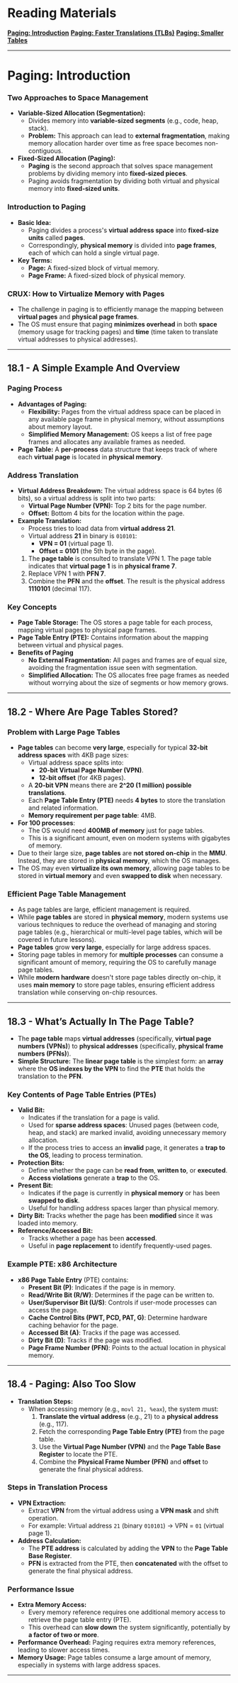 # Reading Materials
[**Paging: Introduction**](https://pages.cs.wisc.edu/~remzi/Classes/537/Spring2018/Book/vm-paging.pdf)
[**Paging: Faster Translations (TLBs)**](https://pages.cs.wisc.edu/~remzi/Classes/537/Spring2018/Book/vm-tlbs.pdf)
[**Paging: Smaller Tables**](https://pages.cs.wisc.edu/~remzi/Classes/537/Spring2018/Book/vm-smalltables.pdf)

----
# Paging: Introduction
### Two Approaches to Space Management
- **Variable-Sized Allocation (Segmentation):**
    - Divides memory into **variable-sized segments** (e.g., code, heap, stack).
    - **Problem:** This approach can lead to **external fragmentation**, making memory allocation harder over time as free space becomes non-contiguous.
- **Fixed-Sized Allocation (Paging):**
    - **Paging** is the second approach that solves space management problems by dividing memory into **fixed-sized pieces**.
    - Paging avoids fragmentation by dividing both virtual and physical memory into **fixed-sized units**.
### Introduction to Paging
- **Basic Idea:**
    - Paging divides a process's **virtual address space** into **fixed-size units** called **pages**.
    - Correspondingly, **physical memory** is divided into **page frames**, each of which can hold a single virtual page.
- **Key Terms:**
    - **Page:** A fixed-sized block of virtual memory.
    - **Page Frame:** A fixed-sized block of physical memory.
### CRUX: How to Virtualize Memory with Pages
- The challenge in paging is to efficiently manage the mapping between **virtual pages** and **physical page frames**.
- The OS must ensure that paging **minimizes overhead** in both **space** (memory usage for tracking pages) and **time** (time taken to translate virtual addresses to physical addresses).
-----
## 18.1 - A Simple Example And Overview
### Paging Process
- **Advantages of Paging:**
    - **Flexibility:** Pages from the virtual address space can be placed in any available page frame in physical memory, without assumptions about memory layout.
    - **Simplified Memory Management:** OS keeps a list of free page frames and allocates any available frames as needed.
- **Page Table:**  A **per-process** data structure that keeps track of where each **virtual page** is located in **physical memory**.
### Address Translation
- **Virtual Address Breakdown:** The virtual address space is 64 bytes (6 bits), so a virtual address is split into two parts:
	- **Virtual Page Number (VPN):** Top 2 bits for the page number.
	- **Offset:** Bottom 4 bits for the location within the page.
- **Example Translation:**
    - Process tries to load data from **virtual address 21**.
    - Virtual address **21** in binary is `010101`:
        - **VPN = 01** (virtual page 1).
        - **Offset = 0101** (the 5th byte in the page).
    1. The **page table** is consulted to translate VPN 1. The page table indicates that **virtual page 1** is in **physical frame 7**.
    2.  Replace VPN 1 with **PFN 7**.
    3. Combine the **PFN** and the **offset**. The result is the physical address **1110101** (decimal 117).
### Key Concepts
- **Page Table Storage:** The OS stores a page table for each process, mapping virtual pages to physical page frames.
- **Page Table Entry (PTE):** Contains information about the mapping between virtual and physical pages.
 - **Benefits of Paging**
	- **No External Fragmentation:** All pages and frames are of equal size, avoiding the fragmentation issue seen with segmentation.
	- **Simplified Allocation:** The OS allocates free page frames as needed without worrying about the size of segments or how memory grows.
----
## 18.2 - Where Are Page Tables Stored?
### Problem with Large Page Tables
- **Page tables** can become **very large**, especially for typical **32-bit address spaces** with 4KB page sizes:
    - Virtual address space splits into:
        - **20-bit Virtual Page Number (VPN)**.
        - **12-bit offset** (for 4KB pages).
    - A **20-bit VPN** means there are **2^20 (1 million) possible translations**.
    - Each **Page Table Entry (PTE)** needs **4 bytes** to store the translation and related information.
    - **Memory requirement per page table**: 4MB.
- **For 100 processes**:
    - The OS would need **400MB of memory** just for page tables.
    - This is a significant amount, even on modern systems with gigabytes of memory.
- Due to their large size, **page tables** are **not stored on-chip** in the **MMU**. Instead, they are stored in **physical memory**, which the OS manages.
- The OS may even **virtualize its own memory**, allowing page tables to be stored in **virtual memory** and even **swapped to disk** when necessary.
### Efficient Page Table Management
- As page tables are large, efficient management is required.
- While **page tables** are stored in **physical memory**, modern systems use various techniques to reduce the overhead of managing and storing page tables (e.g., hierarchical or multi-level page tables, which will be covered in future lessons).
- **Page tables** grow **very large**, especially for large address spaces.
- Storing page tables in memory for **multiple processes** can consume a significant amount of memory, requiring the OS to carefully manage page tables.
- While **modern hardware** doesn't store page tables directly on-chip, it uses **main memory** to store page tables, ensuring efficient address translation while conserving on-chip resources.
----
## 18.3 - What’s Actually In The Page Table?
- The **page table** maps **virtual addresses** (specifically, **virtual page numbers (VPNs)**) to **physical addresses** (specifically, **physical frame numbers (PFNs)**).
- **Simple Structure:** The **linear page table** is the simplest form: an **array** where the **OS indexes by the VPN** to find the **PTE** that holds the translation to the **PFN**.
### Key Contents of Page Table Entries (PTEs)
- **Valid Bit:**
    - Indicates if the translation for a page is valid.
    - Used for **sparse address spaces**: Unused pages (between code, heap, and stack) are marked invalid, avoiding unnecessary memory allocation.
    - If the process tries to access an **invalid** page, it generates a **trap to the OS**, leading to process termination.
- **Protection Bits:**
    - Define whether the page can be **read from**, **written to**, or **executed**.
    - **Access violations** generate a **trap** to the OS.
- **Present Bit:**
    - Indicates if the page is currently in **physical memory** or has been **swapped to disk**.
    - Useful for handling address spaces larger than physical memory.
- **Dirty Bit:** Tracks whether the page has been **modified** since it was loaded into memory.
- **Reference/Accessed Bit:**
    - Tracks whether a page has been **accessed**.
    - Useful in **page replacement** to identify frequently-used pages.
### Example PTE: x86 Architecture
- **x86 Page Table Entry** (PTE) contains:
    - **Present Bit (P)**: Indicates if the page is in memory.
    - **Read/Write Bit (R/W)**: Determines if the page can be written to.
    - **User/Supervisor Bit (U/S)**: Controls if user-mode processes can access the page.
    - **Cache Control Bits (PWT, PCD, PAT, G)**: Determine hardware caching behavior for the page.
    - **Accessed Bit (A)**: Tracks if the page was accessed.
    - **Dirty Bit (D)**: Tracks if the page was modified.
    - **Page Frame Number (PFN)**: Points to the actual location in physical memory.
-----
## 18.4 -  Paging: Also Too Slow
- **Translation Steps:**
    - When accessing memory (e.g., `movl 21, %eax`), the system must:
        1. **Translate the virtual address** (e.g., 21) to a **physical address** (e.g., 117).
        2. Fetch the corresponding **Page Table Entry (PTE)** from the page table.
        3. Use the **Virtual Page Number (VPN)** and the **Page Table Base Register** to locate the PTE.
        4. Combine the **Physical Frame Number (PFN)** and **offset** to generate the final physical address.
### Steps in Translation Process
- **VPN Extraction:**
    - Extract **VPN** from the virtual address using a **VPN mask** and shift operation.
    - For example: Virtual address `21` (binary `010101`) -> VPN = `01` (virtual page 1).
- **Address Calculation:**
    - The **PTE address** is calculated by adding the **VPN** to the **Page Table Base Register**.
    - **PFN** is extracted from the PTE, then **concatenated** with the offset to generate the final physical address.
### Performance Issue
- **Extra Memory Access:**
    - Every memory reference requires one additional memory access to retrieve the page table entry (PTE).
    - This overhead can **slow down** the system significantly, potentially by **a factor of two or more**.
- **Performance Overhead:** Paging requires extra memory references, leading to slower access times.
- **Memory Usage:** Page tables consume a large amount of memory, especially in systems with large address spaces.
-----

